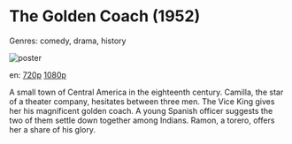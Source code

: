 # The Golden Coach (1952)

Genres: comedy, drama, history

![poster](http://image.tmdb.org/t/p/w500/55GkNl33vCyroxJbYfhP7DkcBdC.jpg)

en:
  [720p](magnet:?xt=urn:btih:256BF63DC5FCBE20115A49BF6473060047845255&tr=udp://glotorrents.pw:6969/announce&tr=udp://tracker.opentrackr.org:1337/announce&tr=udp://torrent.gresille.org:80/announce&tr=udp://tracker.openbittorrent.com:80&tr=udp://tracker.coppersurfer.tk:6969&tr=udp://tracker.leechers-paradise.org:6969&tr=udp://p4p.arenabg.ch:1337&tr=udp://tracker.internetwarriors.net:1337)
  [1080p](magnet:?xt=urn:btih:6EC3623A23231E29D63F45BD284A85C125A5C2E5&tr=udp://glotorrents.pw:6969/announce&tr=udp://tracker.opentrackr.org:1337/announce&tr=udp://torrent.gresille.org:80/announce&tr=udp://tracker.openbittorrent.com:80&tr=udp://tracker.coppersurfer.tk:6969&tr=udp://tracker.leechers-paradise.org:6969&tr=udp://p4p.arenabg.ch:1337&tr=udp://tracker.internetwarriors.net:1337)
  


A small town of Central America in the eighteenth century. Camilla, the star of a theater company, hesitates between three men. The Vice King gives her his magnificent golden coach. A young Spanish officer suggests the two of them settle down together among Indians. Ramon, a torero, offers her a share of his glory.